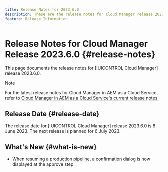 ```yaml
---
title: Release Notes for 2023.6.0
description: These are the release notes for Cloud Manager release 2023.6.0.
feature: Release Information
---
```


# Release Notes for Cloud Manager Release 2023.6.0 {#release-notes}

This page documents the release notes for [!UICONTROL Cloud Manager] release 2023.6.0.

>[!NOTE]
>
>For the latest release notes for Cloud Manager in AEM as a Cloud Service, refer to [Cloud Manager in AEM as a Cloud Service's current release notes.](https://experienceleague.adobe.com/docs/experience-manager-cloud-service/content/implementing/using-cloud-manager/release-notes-cloud-manager/release-notes-cm-current.html)

## Release Date {#release-date}

The release date for [!UICONTROL Cloud Manager] release 2023.6.0 is 8 June 2023. The next release is planned for 6 July 2023.

## What's New {#what-is-new}

* When resuming a [production pipeline,](/help/using/production-pipelines.md) a confirmation dialog is now displayed at the approve step.
